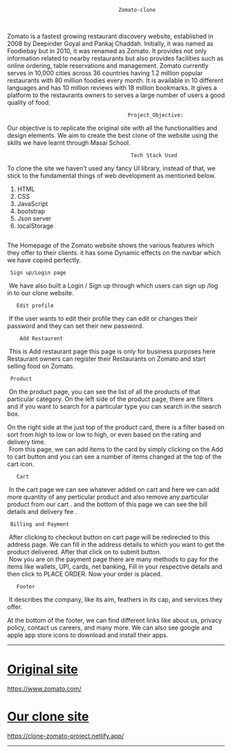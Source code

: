                                         Zomato-clone 
<br>
 <img src="https://blog.ipleaders.in/wp-content/uploads/2021/08/zomato-infinity-dining-916x516-1.jpg" alt="">

Zomato is a fastest growing restaurant discovery website, established in 2008 by Deepinder Goyal and Pankaj Chaddah. Initially, it was named as Foodiebay but in 2010, it was renamed as Zomato. It provides not only information related to nearby restaurants but also provides facilities such as online ordering, table reservations and management. Zomato currently serves in 10,000 cities across 36 countries having 1.2 million popular restaurants with 80 million foodies every month. It is available in 10 different languages and has 10 million reviews with 18 million bookmarks. It gives a platform to the restaurants owners to serves a large number of users a good quality of food.

                                           Project_Objective:

Our objective is to replicate the original site with all the functionalities and design elements. We aim to create the best clone of the website using the skills we have learnt through Masai School. <br>

                                            Tech Stack Used

To clone the site we haven’t used any fancy UI library, instead of that, we stick to the fundamental things of web development as mentioned below.

1. HTML
2. CSS
3. JavaScript
4. bootstrap
5. Json server
6. localStorage
   <br>

                                      
 <img src="https://miro.medium.com/max/1400/1*cC4xxth0H84_xf1_DnZPzA.png" alt="">

The Homepage of the Zomato website shows the various features which they offer to their clients. it has some Dynamic effects on the navbar which we have copied perfectly.<br>

     Sign up/Login page

 <img src="https://miro.medium.com/max/1400/1*wl6qAmD1nRyJR-uCmoMG1g.png" alt="">
 We have also built a Login / Sign up through which users can sign up /log in to our clone website.<br>

       Edit profile 

<img src="https://miro.medium.com/max/1400/1*vSWOIaNG2HXomW91682uJQ.png" alt="">
If the user wants to edit their profile they can edit or changes their password and they can set their new password.<br>

        Add Restaurent 

<img src="https://miro.medium.com/max/1400/1*S7B3sSDxvGuYqcaeFFTAoA.png" alt="">
This is Add restaurant page this page is only for business purposes here Restaurant owners can register their Restaurants on Zomato and start selling food on Zomato.<br>

     Product

<img src="https://miro.medium.com/max/1400/1*3eRbD6AWRgLnPfL7xxrdDg.png" alt="">
On the product page, you can see the list of all the products of that particular category. On the left side of the product page, there are filters and if you want to search for a particular type you can search in the search box.

On the right side at the just top of the product card, there is a filter based on sort from high to low or low to high, or even based on the rating and delivery time. <br>
<img src="https://miro.medium.com/max/1400/1*9f3nTUBH2DPIQjPiAV9vUg.png" alt="">
From this page, we can add items to the card by simply clicking on the Add to cart button and you can see a number of items changed at the top of the cart icon.<br>

       Cart

<img src="https://miro.medium.com/max/1400/1*ydDtODK8o0fQ7EhtwW0IBQ.png" alt="">
In the cart page we can see whatever added on cart and here we can add more quantity of any perticular product and also remove any particular product from our cart . and the bottom of this page we can see the bill details and delivery fee .<br>

     Billing and Payment 

<img src="https://miro.medium.com/max/1400/1*NSyif9vK2XrofLAFftylZQ.png" alt="">
After clicking to checkout button on cart page will be redirected to this address page. We can fill in the address details to which you want to get the product delivered. After that click on to submit button.<br>

<img src="https://miro.medium.com/max/1400/1*viyumYhyRPe1YhfJZp0e6Q.png" alt="">
Now you are on the payment page there are many methods to pay for the items like wallets, UPI, cards, net banking, Fill in your respective details and then click to PLACE ORDER. Now your order is placed.<br>

       Footer

<img src="https://miro.medium.com/max/1400/1*24QrDdmxvXjAgYFe8865AQ.png" alt="">
It describes the company, like its aim, feathers in its cap, and services they offer.

At the bottom of the footer, we can find different links like about us, privacy policy, contact us careers, and many more. We can also see google and apple app store icons to download and install their apps.
<br>

<hr />




# <a href="https://www.zomato.com">Original site </a><br>
 https://www.zomato.com/


 # <a href="https://clone-zomato-project.netlify.app/">Our clone site </a>
 https://clone-zomato-project.netlify.app/





<hr />






